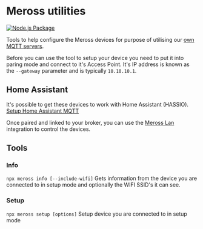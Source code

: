 # Meross utilities
[![Node.js Package](https://github.com/bytespider/Meross/actions/workflows/npm-publish.yml/badge.svg)](https://github.com/bytespider/Meross/actions/workflows/npm-publish.yml)

Tools to help configure the Meross devices for purpose of utilising our <a href="https://github.com/bytespider/Meross/wiki/MQTT">own MQTT servers</a>.

Before you can use the tool to setup your device you need to put it into paring mode and connect to it's Access Point. It's IP address is known as the `--gateway` parameter and is typically `10.10.10.1`.

## Home Assistant
It's possible to get these devices to work with Home Assistant (HASSIO).
<a href="https://github.com/bytespider/Meross/wiki/Home-Assistant-(HASSIO)">Setup Home Assistant MQTT</a>

Once paired and linked to your broker, you can use the <a href="https://github.com/krahabb/meross_lan">Meross Lan</a> integration to control the devices.

## Tools
### Info
`npx meross info [--include-wifi]`
Gets information from the device you are connected to in setup mode and optionally the WIFI SSID's it can see.

### Setup
`npx meross setup [options]`
Setup device you are connected to in setup mode
